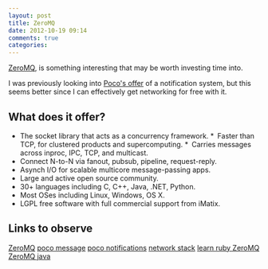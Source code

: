```yaml
---
layout: post
title: ZeroMQ
date: 2012-10-19 09:14
comments: true
categories: 
---
```


[ZeroMQ][], is something interesting that may be worth investing time into.

I was previously looking into [Poco's offer][poco notifications] of a notification system, but this seems better since I can effectively get networking for free with it.

## What does it offer?

* The socket library that acts as a concurrency framework.
* Faster than TCP, for clustered products and supercomputing.
* Carries messages across inproc, IPC, TCP, and multicast.
* Connect N-to-N via fanout, pubsub, pipeline, request-reply.
* Asynch I/O for scalable multicore message-passing apps.
* Large and active open source community.
* 30+ languages including C, C++, Java, .NET, Python.
* Most OSes including Linux, Windows, OS X.
* LGPL free software with full commercial support from iMatix.

<!--more-->
## Links to observe

[ZeroMQ][]
[poco message][poco msg]
[poco notifications][]
[network stack][]
[learn ruby ZeroMQ][]
[ZeroMQ java][]

[zeromq]: http://www.zeromq.org/
[poco msg]: http://pocoproject.org/docs/Poco.Message.html
[poco notifications]: http://pocoproject.org/slides/090-NotificationsEvents.pdf
[network stack]: http://www.igvita.com/2010/09/03/zeromq-modern-fast-networking-stack/
[learn ruby zeromq]: https://github.com/andrewvc/learn-ruby-zeromq
[zeromq java]: http://fanf42.blogspot.com/2011/02/installing-zeromq-and-java-bindings-on.html